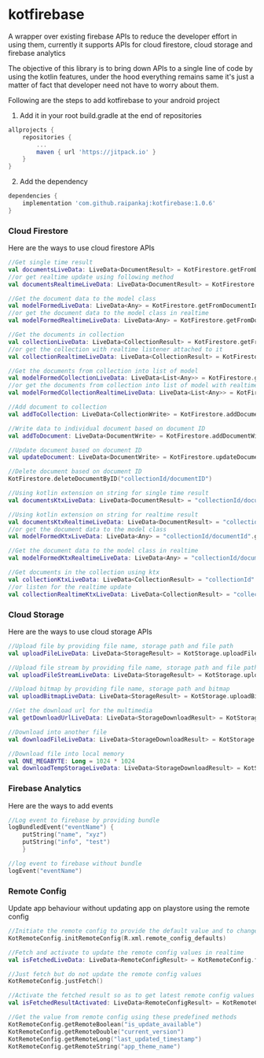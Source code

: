 # kotfirebase
A wrapper over existing firebase APIs to reduce the developer effort in using them, currently it supports APIs for cloud firestore, cloud storage and firebase analytics

The objective of this library is to bring down APIs to a single line of code by using the kotlin features, under the hood everything remains same it's just a matter of fact that developer need not have to worry about them.

Following are the steps to add kotfirebase to your android project
1. Add it in your root build.gradle at the end of repositories
```groovy
allprojects {
	repositories {
		...
		maven { url 'https://jitpack.io' }
	}
}
```
2. Add the dependency
```groovy
dependencies {
	implementation 'com.github.raipankaj:kotfirebase:1.0.6'
}
```


<h3>Cloud Firestore</h3>
Here are the ways to use cloud firestore APIs

```kotlin
//Get single time result
val documentsLiveData: LiveData<DocumentResult> = KotFirestore.getFromDocument("collectionId/documentId")
//or get realtime update using following method
val documentsRealtimeLiveData: LiveData<DocumentResult> = KotFirestore.getFromDocument("collectionId/documentId", true)

//Get the document data to the model class
val modelFormedLiveData: LiveData<Any> = KotFirestore.getFromDocumentInto<Any>("collectionId/documentId")
//or get the document data to the model class in realtime
val modelFormedRealtimeLiveData: LiveData<Any> = KotFirestore.getFromDocumentInto<Any>("collectionId/documentId", true)

//Get the documents in collection
val collectionLiveData: LiveData<CollectionResult> = KotFirestore.getFromCollection("collectionId")
//or get the collection with realtime listener attached to it
val collectionRealtimeLiveData: LiveData<CollectionResult> = KotFirestore.getFromCollection("collectionId", true)

//Get the documents from collection into list of model
val modelFormedCollectionLiveData: LiveData<List<Any>> = KotFirestore.getFromCollectionInto<Any>("collectionId")
//or get the documents from collection into list of model with realtime listener
val modelFormedCollectionRealtimeLiveData: LiveData<List<Any>> = KotFirestore.getFromCollectionInto("collectionId", true)

//Add document to collection
val addToCollection: LiveData<CollectionWrite> = KotFirestore.addDocumentToCollection("collectionId", mapOf("one" to 1, "two" to 2))

//Write data to individual document based on document ID
val addToDocument: LiveData<DocumentWrite> = KotFirestore.addDocumentWithID("collectionId/documentId", mapOf("one" to 1, "two" to 2))

//Update document based on document ID
val updateDocument: LiveData<DocumentWrite> = KotFirestore.updateDocumentByID("collectionId/documentId", mapOf("one" to 1, "two" to 2))

//Delete document based on document ID
KotFirestore.deleteDocumentByID("collectionId/documentID")

//Using kotlin extension on string for single time result
val documentsKtxLiveData: LiveData<DocumentResult> = "collectionId/documentId".getFirebaseDocuments()

//Using kotlin extension on string for realtime result
val documentsKtxRealtimeLiveData: LiveData<DocumentResult> = "collectionId/documentId".getFirebaseDocuments(true)
//or get the document data to the model class
val modelFormedKtxLiveData: LiveData<Any> = "collectionId/documentId".getFirebaseDocumentsIn<Any>()

//Get the document data to the model class in realtime
val modelFormedKtxRealtimeLiveData: LiveData<Any> = "collectionId/documentId".getFirebaseDocumentsIn<Any>(true)

//Get documents in the collection using ktx
val collectionKtxLiveData: LiveData<CollectionResult> = "collectionId".getFirebaseCollection()
//or listen for the realtime update
val collectionRealtimeKtxLiveData: LiveData<CollectionResult> = "collectionId".getFirebaseCollection(true)
```

<h3>Cloud Storage</h3>
Here are the ways to use cloud storage APIs

```kotlin
//Upload file by providing file name, storage path and file path
val uploadFileLiveData: LiveData<StorageResult> = KotStorage.uploadFile("myimage.jpg","storagePath", "filePath")

//Upload file stream by providing file name, storage path and file path
val uploadFileStreamLiveData: LiveData<StorageResult> = KotStorage.uploadFileStream("myimage.jpg","storagePath", "filePath")

//Upload bitmap by providing file name, storage path and bitmap
val uploadBitmapLiveData: LiveData<StorageResult> = KotStorage.uploadBitmap("myimage.jpg","storagePath", bitmap)

//Get the download url for the multimedia
val getDownloadUrlLiveData: LiveData<StorageDownloadResult> = KotStorage.getDownloadUrl("myimage.jpg", "storagePath")

//Download into another file
val downloadFileLiveData: LiveData<StorageDownloadResult> = KotStorage.downloadFile("myimage.jpg", "storagePath", file)

//Download file into local memory
val ONE_MEGABYTE: Long = 1024 * 1024
val downloadTempStorageLiveData: LiveData<StorageDownloadResult> = KotStorage.downloadInMemory("myimage.jpg", "storagePath", ONE_MEGABYTE)

```

<h3>Firebase Analytics</h3>
Here are the ways to add events

```kotlin
//Log event to firebase by providing bundle
logBundledEvent("eventName") {
	putString("name", "xyz")
	putString("info", "test")
	}

//log event to firebase without bundle
logEvent("eventName")

```

<h3>Remote Config</h3>
Update app behaviour without updating app on playstore using the remote config

```kotlin
//Initiate the remote config to provide the default value and to change other params
KotRemoteConfig.initRemoteConfig(R.xml.remote_config_defaults)

//Fetch and activate to update the remote config values in realtime
val isFetchedLiveData: LiveData<RemoteConfigResult> = KotRemoteConfig.fetchAndShow()

//Just fetch but do not update the remote config values
KotRemoteConfig.justFetch()

//Activate the fetched result so as to get latest remote config values
val isFetchedResultActivated: LiveData<RemoteConfigResult> = KotRemoteConfig.activateFetchedResults()

//Get the value from remote config using these predefined methods
KotRemoteConfig.getRemoteBoolean("is_update_available")
KotRemoteConfig.getRemoteDouble("current_version")
KotRemoteConfig.getRemoteLong("last_updated_timestamp")
KotRemoteConfig.getRemoteString("app_theme_name")
```
